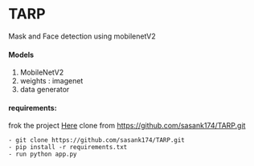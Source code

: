 # TARP

Mask and Face detection using mobilenetV2

#### **Models**

1. MobileNetV2
2. weights : imagenet
3. data generator



#### **requirements:**

frok the project [Here](https://github.com/sasank174/TARP/fork "Here")
clone from https://github.com/sasank174/TARP.git
```
- git clone https://github.com/sasank174/TARP.git
- pip install -r requirements.txt
- run python app.py
```
